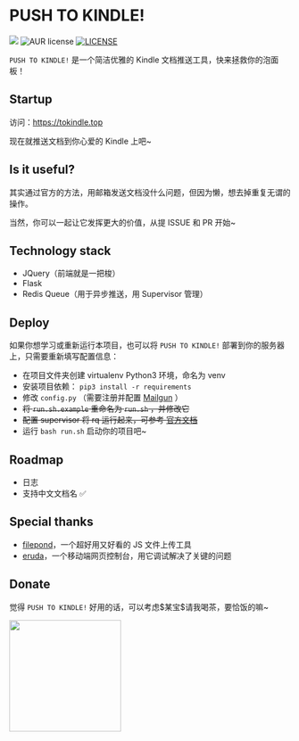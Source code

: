 # PUSH TO KINDLE!

![](<https://img.shields.io/badge/author-aneureka-orange.svg>) ![AUR license](https://img.shields.io/aur/license/yaourt.svg) [![LICENSE](https://img.shields.io/badge/license-Anti%20996-blue.svg)](https://github.com/996icu/996.ICU/blob/master/LICENSE)

`PUSH TO KINDLE!` 是一个简洁优雅的 Kindle 文档推送工具，快来拯救你的泡面板！



## Startup

访问：https://tokindle.top

现在就推送文档到你心爱的 Kindle 上吧~



## Is it useful?

其实通过官方的方法，用邮箱发送文档没什么问题，但因为懒，想去掉重复无谓的操作。

当然，你可以一起让它发挥更大的价值，从提 ISSUE 和 PR 开始~



## Technology stack

- JQuery（前端就是一把梭）
- Flask
- Redis Queue（用于异步推送，用 Supervisor 管理）



## Deploy

如果你想学习或重新运行本项目，也可以将 `PUSH TO KINDLE!` 部署到你的服务器上，只需要重新填写配置信息：

- 在项目文件夹创建 virtualenv Python3 环境，命名为 venv
- 安装项目依赖： `pip3 install -r requirements`
- 修改 `config.py` （需要注册并配置 [Mailgun](https://www.mailgun.com/) ）
- ~~将 `run.sh.example` 重命名为 `run.sh` ，并修改它~~
- ~~配置 supervisor 将 rq 运行起来，可参考 [官方文档](http://python-rq.org/patterns/supervisor/)~~
- 运行 `bash run.sh` 启动你的项目吧~



## Roadmap

- 日志
- 支持中文文档名 ✅



## Special thanks

- [filepond](https://github.com/pqina/filepond)，一个超好用又好看的 JS 文件上传工具
- [eruda](https://github.com/liriliri/eruda)，一个移动端网页控制台，用它调试解决了关键的问题



## Donate

觉得 `PUSH TO KINDLE!` 好用的话，可以考虑\$某宝\$请我喝茶，要恰饭的嘛~

<img width="200px" src="https://i.loli.net/2019/04/07/5ca9ef413e986.jpg" />

